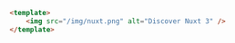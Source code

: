 <!--
 * @Author: freeser freeser@126.com
 * @Date: 2023-07-20 15:31:18
 * @LastEditors: freeser freeser@126.com
 * @LastEditTime: 2023-07-20 15:31:38
 * @Description:
 * @FilePath: /nuxt3-project/public/README.md
-->

```html
<template>
    <img src="/img/nuxt.png" alt="Discover Nuxt 3" />
</template>
```
